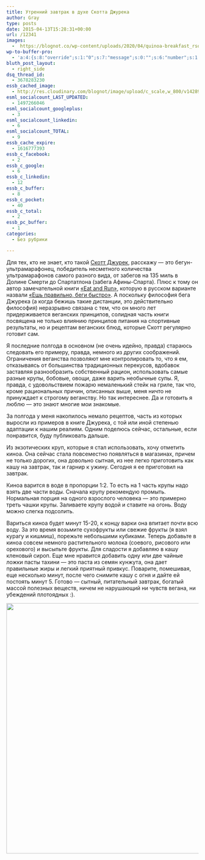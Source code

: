 ```yaml
---
title: Утренний завтрак в духе Скотта Джурека
author: Gray
type: posts
date: 2015-04-13T15:28:31+00:00
url: /12341
images:
  -  https://blognot.co/wp-content/uploads/2020/04/quinoa-breakfast_rsohrr.jpg
wp-to-buffer-pro:
  - 'a:4:{s:8:"override";s:1:"0";s:7:"message";s:0:"";s:6:"number";s:1:"1";s:16:"alternateMessage";s:0:"";}'
bluth_post_layout:
  - right_side
dsq_thread_id:
  - 3678283230
essb_cached_image:
  - http://res.cloudinary.com/blognot/image/upload/c_scale,w_800/v1428938828/quinoa-breakfast_rsohrr.jpg
esml_socialcount_LAST_UPDATED:
  - 1497266046
esml_socialcount_googleplus:
  - 3
esml_socialcount_linkedin:
  - 6
esml_socialcount_TOTAL:
  - 9
essb_cache_expire:
  - 1616777393
essb_c_facebook:
  - 2
essb_c_google:
  - 6
essb_c_linkedin:
  - 12
essb_c_buffer:
  - 8
essb_c_pocket:
  - 40
essb_c_total:
  - 2
essb_pc_buffer:
  - 1
categories:
  - Без рубрики

---
```








Для тех, кто не знает, кто такой <a href="http://scottjurek.com/" target="_blank">Скотт Джурек</a>, расскажу — это бегун-ультрамарафонец, победитель несметного количества ультрамарафонов самого разного вида, от забегов на 135 миль в Долине Смерти до Спартатлона (забега Афины-Спарта). Плюс к тому он автор замечательной книги <a href="https://affiliate-program.amazon.com/gp/associates/network/build-links/individual/simple-get-html.html?ie=UTF8&asin=B005OCHOZS&assoc_ss_ref=http%3A%2F%2Fwww.amazon.com%2Fgp%2Fproduct%2FB005OCHOZS%3Fie%3DUTF8%26keywords%3Deat%2520run%2520scott%2520jurek%26qid%3D1428937120%26ref_%3Dsr_1_1%26s%3Dbooks%26sr%3D1-1&parentASIN=B005OCHOZS" target="_blank">&#171;Eat and Run&#187;</a>, которую в русском варианте назвали <a href="http://www.litres.ru/skott-dzhurek/stiv-fridman/esh-pravilno-begi-bystro-pravila-zhizni-sverhmarafonca/?lfrom=1985" target="_blank">&#171;Ешь правильно, беги быстро&#187;</a>. А поскольку философия бега Джурека (а когда бежишь такие дистанции, это действительно философия) неразрывно связана с тем, что он много лет придерживается веганских принципов, солидная часть книги посвящена не только влиянию принципов питания на спортивные результаты, но и рецептам веганских блюд, которые Скотт регулярно готовит сам.

Я последние полгода в основном (не очень идейно, правда) стараюсь следовать его примеру, правда, немного из других соображений. Ограничения веганства позволяют мне контролировать то, что я ем, отказываясь от большинства традиционных перекусов, вдобавок заставляя разнообразить собственный рацион, использовать самые разные крупы, бобовые, овощи, даже варить необычные супы. Я, правда, с удовольствием пожарю немаленький стейк на гриле, так что, кроме рациональных причин, описанных выше, меня ничто не принуждает к строгому веганству. Но так интереснее. Да и готовить я люблю — это знают многие мои знакомые.

За полгода у меня накопилось немало рецептов, часть из которых выросли из примеров в книге Джурека, с той или иной степенью адаптации к нашим реалиям. Одним поделюсь сейчас, остальные, если понравится, буду публиковать дальше.

Из экзотических круп, которые я стал использовать, хочу отметить киноа. Она сейчас стала повсеместно появляться в магазинах, причем не только дорогих, она довольно сытная, из нее легко приготовить как кашу на завтрак, так и гарнир к ужину. Сегодня я ее приготовил на завтрак.

Киноа варится в воде в пропорции 1:2. То есть на 1 часть крупы надо взять две части воды. Сначала крупу рекомендую промыть. Нормальная порция на одного взрослого человека — это примерно треть чашки крупы. Заливаете крупу водой и ставите на огонь. Воду можно слегка подсолить.

Вариться киноа будет минут 15-20, к концу варки она впитает почти всю воду. За это время возьмите сухофрукты или свежие фрукты (я взял курагу и кишмиш), порежьте небольшими кубиками. Теперь добавьте в киноа совсем немного растительного молока (соевого, рисового или орехового) и высыпьте фрукты. Для сладости я добавляю в кашу кленовый сироп. Еще мне нравится добавить одну или две чайные ложки пасты тахини — это паста из семян кунжута, она дает правильные жиры и легкий приятный привкус. Поварите, помешивая, еще несколько минут, после чего снимите кашу с огня и дайте ей постоять минут 5. Готово — сытный, питательный завтрак, богатый массой полезных веществ, ничем не нарушающий ни чувств вегана, ни убеждений плотоядных :).

<img data-attachment-id="12342" data-permalink="https://blognot.co/12341/quinoa-breakfast_rsohrr" data-orig-file="https://i0.wp.com/blognot.co/wp-content/uploads/2020/04/quinoa-breakfast_rsohrr.jpg?fit=800%2C708&ssl=1" data-orig-size="800,708" data-comments-opened="1" data-image-meta="{&quot;aperture&quot;:&quot;0&quot;,&quot;credit&quot;:&quot;&quot;,&quot;camera&quot;:&quot;&quot;,&quot;caption&quot;:&quot;&quot;,&quot;created_timestamp&quot;:&quot;0&quot;,&quot;copyright&quot;:&quot;&quot;,&quot;focal_length&quot;:&quot;0&quot;,&quot;iso&quot;:&quot;0&quot;,&quot;shutter_speed&quot;:&quot;0&quot;,&quot;title&quot;:&quot;&quot;,&quot;orientation&quot;:&quot;0&quot;}" data-image-title="quinoa-breakfast_rsohrr" data-image-description="" data-medium-file="https://i0.wp.com/blognot.co/wp-content/uploads/2020/04/quinoa-breakfast_rsohrr.jpg?fit=300%2C266&ssl=1" data-large-file="https://i0.wp.com/blognot.co/wp-content/uploads/2020/04/quinoa-breakfast_rsohrr.jpg?fit=740%2C655&ssl=1" class="aligncenter wp-image-12342" src="https://i0.wp.com/res.cloudinary.com/blognot/image/upload/c_scale,w_800/v1428938828/quinoa-breakfast_rsohrr.jpg?resize=740%2C655&#038;ssl=1" alt="" width="740" height="655" data-recalc-dims="1" />